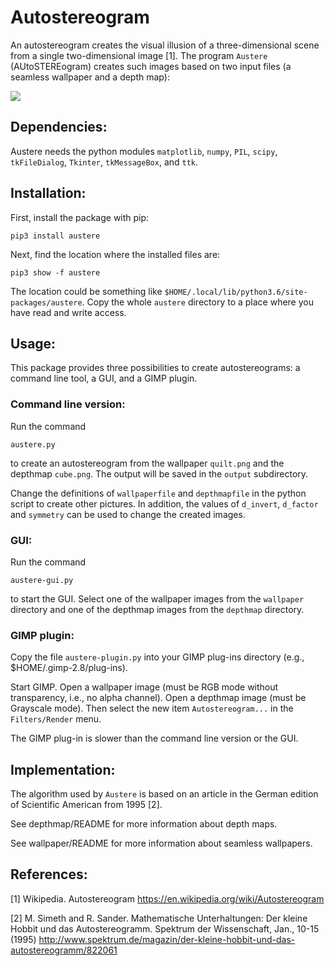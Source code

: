 # Autostereogram

An autostereogram creates the visual illusion of a three-dimensional
scene from a single two-dimensional image [1]. The program `Austere`
(AUtoSTEREogram) creates such images based on two input files (a
seamless wallpaper and a depth map):

![](http://www.rolf-sander.net/software/austere/austere-recipe.png)

## Dependencies:

Austere needs the python modules `matplotlib`, `numpy`, `PIL`, `scipy`,
`tkFileDialog`, `Tkinter`, `tkMessageBox`, and `ttk`.

## Installation:

First, install the package with pip:

`pip3 install austere`

Next, find the location where the installed files are:

`pip3 show -f austere`

The location could be something like
`$HOME/.local/lib/python3.6/site-packages/austere`. Copy the whole
`austere` directory to a place where you have read and write access.

## Usage:

This package provides three possibilities to create autostereograms: a
command line tool, a GUI, and a GIMP plugin.

### Command line version:

Run the command

`austere.py`

to create an autostereogram from the wallpaper `quilt.png` and the
depthmap `cube.png`. The output will be saved in the `output`
subdirectory.

Change the definitions of `wallpaperfile` and `depthmapfile` in the
python script to create other pictures. In addition, the values of
`d_invert`, `d_factor` and `symmetry` can be used to change the created
images.

### GUI:

Run the command

`austere-gui.py`

to start the GUI. Select one of the wallpaper images from the
`wallpaper` directory and one of the depthmap images from the `depthmap`
directory.

### GIMP plugin:

Copy the file `austere-plugin.py` into your GIMP plug-ins directory
(e.g., $HOME/.gimp-2.8/plug-ins).

Start GIMP. Open a wallpaper image (must be RGB mode without
transparency, i.e., no alpha channel). Open a depthmap image (must be
Grayscale mode). Then select the new item `Autostereogram...` in the
`Filters/Render` menu.

The GIMP plug-in is slower than the command line version or the GUI.

## Implementation:

The algorithm used by `Austere` is based on an article in the German
edition of Scientific American from 1995 [2].

See depthmap/README for more information about depth maps.

See wallpaper/README for more information about seamless wallpapers.

## References:

[1] Wikipedia. Autostereogram
    https://en.wikipedia.org/wiki/Autostereogram

[2] M. Simeth and R. Sander. Mathematische Unterhaltungen: Der kleine
    Hobbit und das Autostereogramm. Spektrum der Wissenschaft, Jan.,
    10-15 (1995)
    http://www.spektrum.de/magazin/der-kleine-hobbit-und-das-autostereogramm/822061

